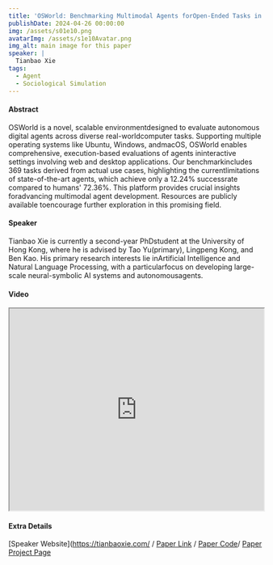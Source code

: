 ```yaml
---
title: 'OSWorld: Benchmarking Multimodal Agents forOpen-Ended Tasks in Real Computer Environments'
publishDate: 2024-04-26 00:00:00
img: /assets/s01e10.png
avatarImg: /assets/s1e10Avatar.png
img_alt: main image for this paper
speaker: |
  Tianbao Xie
tags:
  - Agent
  - Sociological Simulation
---
```


#### Abstract

OSWorld is a novel, scalable environmentdesigned to evaluate autonomous digital agents across diverse real-worldcomputer tasks. Supporting multiple operating systems like Ubuntu, Windows, andmacOS, OSWorld enables comprehensive, execution-based evaluations of agents ininteractive settings involving web and desktop applications. Our benchmarkincludes 369 tasks derived from actual use cases, highlighting the currentlimitations of state-of-the-art agents, which achieve only a 12.24% successrate compared to humans' 72.36%. This platform provides crucial insights foradvancing multimodal agent development. Resources are publicly available toencourage further exploration in this promising field.

#### Speaker

Tianbao Xie is currently a second-year PhDstudent at the University of Hong Kong, where he is advised by Tao Yu(primary), Lingpeng Kong, and Ben Kao. His primary research interests lie inArtificial Intelligence and Natural Language Processing, with a particularfocus on developing large-scale neural-symbolic AI systems and autonomousagents.

#### Video

<iframe width="100%" height="400px"
src="https://www.youtube.com/watch?v=HcEDYngsnwE" style="display: block; margin: 0 auto;">
</iframe>

#### Extra Details

[Speaker Website](https://tianbaoxie.com/ / [Paper Link](https://arxiv.org/abs/2404.07972) / [Paper Code](https://github.com/xlang-ai/OSWorld)/ [Paper Project Page](https://os-world.github.io/)
